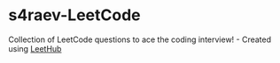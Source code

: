 # s4raev-LeetCode
Collection of LeetCode questions to ace the coding interview! - Created using [LeetHub](https://github.com/QasimWani/LeetHub)
